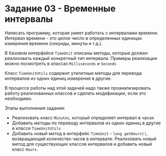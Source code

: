 # Задание 03 - Временные интервалы

Написать программу, которая умеет работать с интервалами времени. Интервал времени - это целое число в определенных единицах
измерения времени (секунды, минуты и т.д.).

В базовом интерфейсе `TimeUnit` описаны методы, которые должен реализовать каждый конкретный тип интервала.
Примеры реализации можно посмотреть в классах `Milliseconds` и `Seconds`

Класс `TimeUnitUtils` содержит утилитные методы для перевода интервалов из одних единиц измерения в другие.

В процессе работы над этой задачей надо также проанализировать работу реализованных классов и сделать модификации, если это необходимо.

Этапы выполнения задания:
* Реализовать класс `Minutes`, который определяет интервал в часах
* Добавить методы по переводу интервалов из одних единиц в другие в классе `TimeUnitUtils`
* Добавить новый метод в интерфейс `TimeUnit` - `long getHours()`, возвращающий количество часов в интервале. Реализовать новый метод для существующих классов интервалов и добавить новый класс `Hours`.
